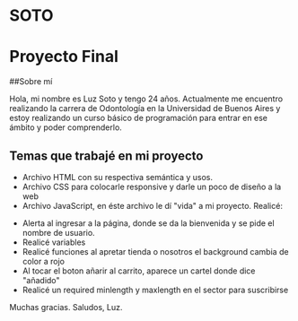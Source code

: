 # SOTO
# Proyecto Final

##Sobre mí
<p>
Hola, mi nombre es Luz Soto y tengo 24 años. Actualmente me encuentro realizando la carrera de Odontología en la Universidad de Buenos Aires y estoy realizando un curso básico de programación para entrar en ese ámbito y poder comprenderlo.
</p>

## Temas que trabajé en mi proyecto
- Archivo HTML con su respectiva semántica y usos.
- Archivo CSS para colocarle responsive y darle un poco de diseño a la web
- Archivo JavaScript, en éste archivo le dí "vida" a mi proyecto. Realicé: 
<ul>
<li>Alerta al ingresar a la página, donde se da la bienvenida y se pide el nombre de usuario.</li>
<li>Realicé variables</li>
<li>Realicé funciones al apretar tienda o nosotros el background cambia de color a rojo</li>
<li> Al tocar el boton añarir al carrito, aparece un cartel donde dice "añadido" </li>
<li>Realicé un required minlength y maxlength en el sector para suscribirse</li>
</ul>


<p>
Muchas gracias. Saludos, Luz. 
</p>
